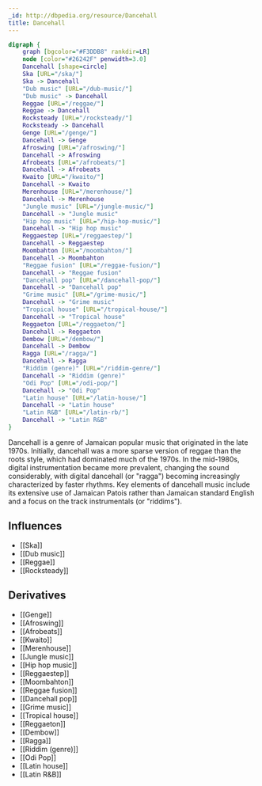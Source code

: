 ```yaml
---
_id: http://dbpedia.org/resource/Dancehall
title: Dancehall
---
```


```dot
digraph {
	graph [bgcolor="#F3DDB8" rankdir=LR]
	node [color="#26242F" penwidth=3.0]
	Dancehall [shape=circle]
	Ska [URL="/ska/"]
	Ska -> Dancehall
	"Dub music" [URL="/dub-music/"]
	"Dub music" -> Dancehall
	Reggae [URL="/reggae/"]
	Reggae -> Dancehall
	Rocksteady [URL="/rocksteady/"]
	Rocksteady -> Dancehall
	Genge [URL="/genge/"]
	Dancehall -> Genge
	Afroswing [URL="/afroswing/"]
	Dancehall -> Afroswing
	Afrobeats [URL="/afrobeats/"]
	Dancehall -> Afrobeats
	Kwaito [URL="/kwaito/"]
	Dancehall -> Kwaito
	Merenhouse [URL="/merenhouse/"]
	Dancehall -> Merenhouse
	"Jungle music" [URL="/jungle-music/"]
	Dancehall -> "Jungle music"
	"Hip hop music" [URL="/hip-hop-music/"]
	Dancehall -> "Hip hop music"
	Reggaestep [URL="/reggaestep/"]
	Dancehall -> Reggaestep
	Moombahton [URL="/moombahton/"]
	Dancehall -> Moombahton
	"Reggae fusion" [URL="/reggae-fusion/"]
	Dancehall -> "Reggae fusion"
	"Dancehall pop" [URL="/dancehall-pop/"]
	Dancehall -> "Dancehall pop"
	"Grime music" [URL="/grime-music/"]
	Dancehall -> "Grime music"
	"Tropical house" [URL="/tropical-house/"]
	Dancehall -> "Tropical house"
	Reggaeton [URL="/reggaeton/"]
	Dancehall -> Reggaeton
	Dembow [URL="/dembow/"]
	Dancehall -> Dembow
	Ragga [URL="/ragga/"]
	Dancehall -> Ragga
	"Riddim (genre)" [URL="/riddim-genre/"]
	Dancehall -> "Riddim (genre)"
	"Odi Pop" [URL="/odi-pop/"]
	Dancehall -> "Odi Pop"
	"Latin house" [URL="/latin-house/"]
	Dancehall -> "Latin house"
	"Latin R&B" [URL="/latin-rb/"]
	Dancehall -> "Latin R&B"
}
```

Dancehall is a genre of Jamaican popular music that originated in the late 1970s. Initially, dancehall was a more sparse version of reggae than the roots style, which had dominated much of the 1970s. In the mid-1980s, digital instrumentation became more prevalent, changing the sound considerably, with digital dancehall (or "ragga") becoming increasingly characterized by faster rhythms. Key elements of dancehall music include its extensive use of Jamaican Patois rather than Jamaican standard English and a focus on the track instrumentals (or "riddims").

## Influences

- [[Ska]]
- [[Dub music]]
- [[Reggae]]
- [[Rocksteady]]

## Derivatives

- [[Genge]]
- [[Afroswing]]
- [[Afrobeats]]
- [[Kwaito]]
- [[Merenhouse]]
- [[Jungle music]]
- [[Hip hop music]]
- [[Reggaestep]]
- [[Moombahton]]
- [[Reggae fusion]]
- [[Dancehall pop]]
- [[Grime music]]
- [[Tropical house]]
- [[Reggaeton]]
- [[Dembow]]
- [[Ragga]]
- [[Riddim (genre)]]
- [[Odi Pop]]
- [[Latin house]]
- [[Latin R&B]]
